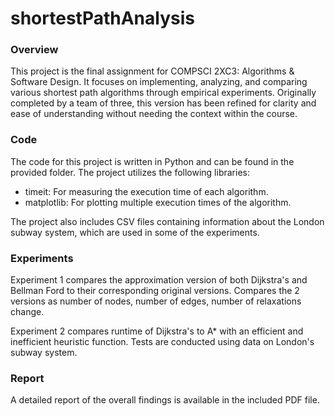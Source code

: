 # shortestPathAnalysis

### Overview

This project is the final assignment for COMPSCI 2XC3: Algorithms & Software Design. It focuses on implementing, analyzing, and comparing various shortest path algorithms through empirical experiments. Originally completed by a team of three, this version has been refined for clarity and ease of understanding without needing the context within the course.

### Code

The code for this project is written in Python and can be found in the provided folder. The project utilizes the following libraries:

- timeit: For measuring the execution time of each algorithm.
- matplotlib: For plotting multiple execution times of the algorithm.

The project also includes CSV files containing information about the London subway system, which are used in some of the experiments.

### Experiments

Experiment 1 compares the approximation version of both Dijkstra's and Bellman Ford to their corresponding original
versions. Compares the 2 versions as number of nodes, number of edges, number of relaxations change.

Experiment 2 compares runtime of Dijkstra's to A\* with an efficient and inefficient heuristic function. Tests
are conducted using data on London's subway system.

### Report

A detailed report of the overall findings is available in the included PDF file.

